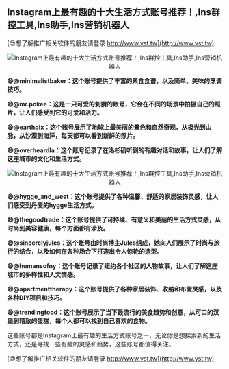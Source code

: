 ## **Instagram上最有趣的十大生活方式账号推荐！,Ins群控工具,Ins助手,Ins营销机器人**

[😍想了解推广相关软件的朋友请登录 http://www.vst.tw](http://www.vst.tw)

 <center><img src="https://vst.tw/MP4/tuiguang/png/8.png" alt="Instagram上最有趣的十大生活方式账号推荐！,Ins群控工具,Ins助手,Ins营销机器人"></center>

**😄@minimalistbaker：这个账号提供了丰富的素食食谱，以及简单、美味的烹调技巧。**

**😄@mr.pokee：这是一只可爱的刺猬的账号，它会在不同的场景中拍摄自己的照片，让人们感受到它的可爱和活力。**

**😄@earthpix：这个账号展示了地球上最美丽的景色和自然奇观，从极光到山脉，从沙漠到海洋，每天都可以看到新鲜的照片。**

**😄@overheardla：这个账号记录了在洛杉矶听到的有趣对话和故事，让人们了解这座城市的文化和生活方式。**

 <center><img src="https://vst.tw/MP4/tuiguang/png/3.png" alt="Instagram上最有趣的十大生活方式账号推荐！,Ins群控工具,Ins助手,Ins营销机器人"></center>

**😄@hygge_and_west：这个账号提供了各种温馨、舒适的家居装饰灵感，让人们感受到丹麦的hygge生活方式。**

**😄@thegoodtrade：这个账号提供了可持续、有意义和美丽的生活方式灵感，从时尚到美容健康，每个方面都有涉及。**

**😄@sincerelyjules：这个账号由时尚博主Jules组成，她向人们展示了时尚与旅行的结合，以及如何在各种场合下打造出令人惊艳的造型。**

**😄@humansofny：这个账号记录了纽约各个社区的人物故事，让人们了解这座城市的多样性和人文情感。**

**😄@apartmenttherapy：这个账号提供了各种家居装饰、收纳和布置灵感，以及各种DIY项目和技巧。**

**😄@trendingfood：这个账号展示了当下最流行的美食趋势和创意，从可口的汉堡到精致的蛋糕，每个人都可以找到自己喜欢的食物。**

这些账号都是Instagram上最有趣的生活方式账号之一，无论你是想探索新的生活方式，还是寻找一些有趣的灵感和趋势，这些账号都值得关注。

[😍想了解推广相关软件的朋友请登录 http://www.vst.tw](http://www.vst.tw)



